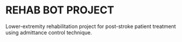 # REHAB BOT PROJECT
Lower-extremity rehabilitation project for post-stroke patient treatment using admittance control technique. 
